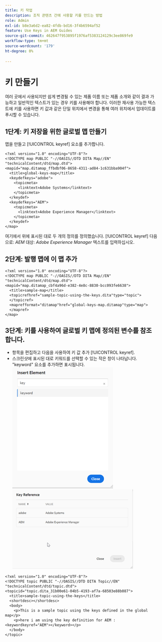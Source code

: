 ```yaml
---
title: 키 작업
description: 조직 콘텐츠 간에 사용할 키를 만드는 방법
role: Admin
exl-id: b8e3a6d2-ea82-4fdb-bd16-3f4b6594af52
feature: Use Keys in AEM Guides
source-git-commit: 462647f953895f1976af5383124129c3ee869fe9
workflow-type: tm+mt
source-wordcount: '179'
ht-degree: 0%

---
```


# 키 만들기

여러 곳에서 사용되지만 쉽게 변경될 수 있는 제품 이름 또는 제품 소개와 같이 결과 가능하고 일반적인 텍스트가 있는 경우 키를 사용해야 합니다. 이러한 재사용 가능한 텍스트에 키를 사용하면 키 값과 같은 단일 위치에서 변경을 통해 여러 위치에서 업데이트를 푸시할 수 있습니다.

## 1단계: 키 저장을 위한 글로벌 맵 만들기

맵을 만들고 [!UICONTROL keyref] 요소를 추가합니다.

```
<?xml version="1.0" encoding="UTF-8"?>
<!DOCTYPE map PUBLIC "-//OASIS//DTD DITA Map//EN" "technicalContent/dtd/map.dtd">
<mapid="map.ditamap_ffbdbf06-8658-4311-ad84-1c631bba904f">
  <title>global-keys-map</title>
  <keydefkeys="adobe">
    <topicmeta>
      <linktext>Adobe Systems</linktext>
    </topicmeta>
  </keydef>
  <keydefkeys="AEM">
    <topicmeta>
      <linktext>Adobe Experience Manager</linktext>
    </topicmeta>
  </keydef>
</map>
```

여기에서 위에 표시된 대로 두 개의 정의를 정의했습니다. [!UICONTROL keyref] 다음으로: _AEM_ 대상: _Adobe Experience Manager_ 텍스트를 입력하십시오.

## 2단계: 발행 맵에 이 맵 추가

```
<?xml version="1.0" encoding="UTF-8"?>
<!DOCTYPE map PUBLIC "-//OASIS//DTD DITA Map//EN" "technicalContent/dtd/map.dtd">
<mapid="map.ditamap_cbf4a96d-e382-4e8c-8830-bcc093fe6638">
  <title>sample-map</title>
  <topicrefhref="sample-topic-using-the-keys.dita"type="topic">
  </topicref>
  <maprefformat="ditamap"href="global-keys-map.ditamap"type="map">
  </mapref>
</map>
```

## 3단계: 키를 사용하여 글로벌 키 맵에 정의된 변수를 참조합니다.

+ 항목을 편집하고 다음을 사용하여 키 값 추가 [!UICONTROL keyref].
+ 스크린샷에 표시된 대로 키워드를 선택할 수 있는 작은 창이 나타납니다. &quot;keyword&quot; 요소를 추가하면 표시됩니다.
  ![요소 삽입](assets/insert_element.png)
  ![키 참조](assets/key_ref.png)

```
<?xml version="1.0" encoding="UTF-8"?>
<!DOCTYPE topic PUBLIC "-//OASIS//DTD DITA Topic//EN" "technicalContent/dtd/topic.dtd">
<topicid="topic.dita_31b00e61-04b5-4193-af7a-68503e88b087">
  <title>sample-topic-using-the-keys</title>
  <shortdesc></shortdesc>
  <body>
    <p>This is a sample topic using the keys defined in the global map</p>
    <p>here i am using the key definition for AEM :<keywordkeyref="AEM"></keyword></p>
  </body>
</topic>
```
